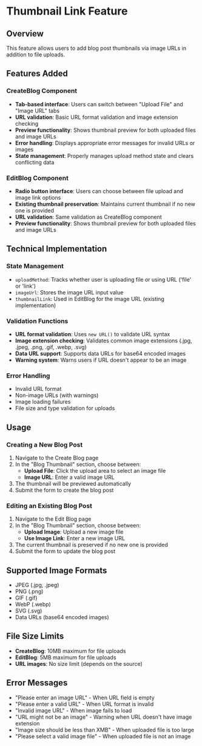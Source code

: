 # Thumbnail Link Feature

## Overview
This feature allows users to add blog post thumbnails via image URLs in addition to file uploads.

## Features Added

### CreateBlog Component
- **Tab-based interface**: Users can switch between "Upload File" and "Image URL" tabs
- **URL validation**: Basic URL format validation and image extension checking
- **Preview functionality**: Shows thumbnail preview for both uploaded files and image URLs
- **Error handling**: Displays appropriate error messages for invalid URLs or images
- **State management**: Properly manages upload method state and clears conflicting data

### EditBlog Component
- **Radio button interface**: Users can choose between file upload and image link options
- **Existing thumbnail preservation**: Maintains current thumbnail if no new one is provided
- **URL validation**: Same validation as CreateBlog component
- **Preview functionality**: Shows thumbnail preview for both uploaded files and image URLs

## Technical Implementation

### State Management
- `uploadMethod`: Tracks whether user is uploading file or using URL ('file' or 'link')
- `imageUrl`: Stores the image URL input value
- `thumbnailLink`: Used in EditBlog for the image URL (existing implementation)

### Validation Functions
- **URL format validation**: Uses `new URL()` to validate URL syntax
- **Image extension checking**: Validates common image extensions (.jpg, .jpeg, .png, .gif, .webp, .svg)
- **Data URL support**: Supports data URLs for base64 encoded images
- **Warning system**: Warns users if URL doesn't appear to be an image

### Error Handling
- Invalid URL format
- Non-image URLs (with warnings)
- Image loading failures
- File size and type validation for uploads

## Usage

### Creating a New Blog Post
1. Navigate to the Create Blog page
2. In the "Blog Thumbnail" section, choose between:
   - **Upload File**: Click the upload area to select an image file
   - **Image URL**: Enter a valid image URL
3. The thumbnail will be previewed automatically
4. Submit the form to create the blog post

### Editing an Existing Blog Post
1. Navigate to the Edit Blog page
2. In the "Blog Thumbnail" section, choose between:
   - **Upload Image**: Upload a new image file
   - **Use Image Link**: Enter a new image URL
3. The current thumbnail is preserved if no new one is provided
4. Submit the form to update the blog post

## Supported Image Formats
- JPEG (.jpg, .jpeg)
- PNG (.png)
- GIF (.gif)
- WebP (.webp)
- SVG (.svg)
- Data URLs (base64 encoded images)

## File Size Limits
- **CreateBlog**: 10MB maximum for file uploads
- **EditBlog**: 5MB maximum for file uploads
- **URL images**: No size limit (depends on the source)

## Error Messages
- "Please enter an image URL" - When URL field is empty
- "Please enter a valid URL" - When URL format is invalid
- "Invalid image URL" - When image fails to load
- "URL might not be an image" - Warning when URL doesn't have image extension
- "Image size should be less than XMB" - When uploaded file is too large
- "Please select a valid image file" - When uploaded file is not an image 